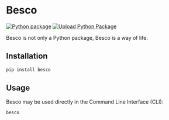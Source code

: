 # Besco

[![Python package](https://github.com/SajjadAemmi/besco/actions/workflows/python-package.yml/badge.svg)](https://github.com/SajjadAemmi/besco/actions/workflows/python-package.yml)
[![Upload Python Package](https://github.com/SajjadAemmi/besco/actions/workflows/python-publish.yml/badge.svg)](https://github.com/SajjadAemmi/besco/actions/workflows/python-publish.yml)

Besco is not only a Python package, Besco is a way of life.

## Installation

```bash
pip install besco
```

## Usage

Besco may be used directly in the Command Line Interface (CLI):

```bash
besco
```
